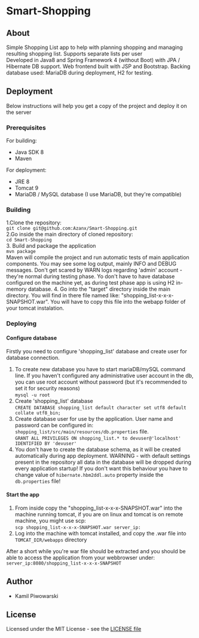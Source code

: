 # Smart-Shopping
## About
Simple Shopping List app to help with planning shopping and managing resulting shopping list. Supports separate lists per user<br/>
Developed in Java8 and Spring Framework 4 (without Boot) with JPA / Hibernate DB support. Web frontend built with JSP and Bootstrap. Backing database used: MariaDB during deployment, H2 for testing.

## Deployment
Below instructions will help you get a copy of the project and deploy it on the server

### Prerequisites
For building:
* Java SDK 8
* Maven

For deployment:
* JRE 8 
* Tomcat 9
* MariaDB / MySQL database (I use MariaDB, but they're compatible)

### Building
1.Clone the repository:<br/>
```git clone git@github.com:Azanx/Smart-Shopping.git```<br/>
2.Go inside the main directory of cloned repository:<br/>
```cd Smart-Shopping```<br/>
3. Build and package the application<br/>
```mvn package```<br/>
Maven will compile the project and run automatic tests of main application components. You may see some log output, mainly INFO and DEBUG messages. Don't get scared by WARN logs regarding 'admin' account - they're normal during testing phase. Yo don't have to have database configured on the machine yet, as during test phase app is using H2 in-memory database.
4. Go into the "target" directory inside the main directory. You will find in there file named like: "shopping_list-x-x-x-SNAPSHOT.war". You will have to copy this file into the webapp folder of your tomcat instalation.

### Deploying
#### Configure database
Firstly you need to configure 'shopping_list' database and create user for database connection.
1. To create new database you have to start mariaDB/mySQL command line. If you haven't configured any administrative user account in the db, you can use root account without password (but it's recommended to set it for security reasons)<br/>
```mysql -u root```
2. Create 'shopping_list' database<br/>
```CREATE DATABASE shopping_list default character set utf8 default collate utf8_bin;```<br/>
3. Create database user for use by the application. User name and password can be configured in: `shopping_list/src/main/resources/db.properties` file.<br/>
```GRANT ALL PRIVILEGES ON shopping_list.* to devuser@'localhost' IDENTIFIED BY 'devuser'```<br/>
4. You don't have to create the database schema, as it will be created automatically during app deployment. WARNING - with default settings present in the repository all data in the database will be dropped during every application startup! If you don't want this behaviour you have to change value of `hibernate.hbm2ddl.auto` property inside the `db.properties` file!<br/>
#### Start the app
1. From inside copy the "shopping_list-x-x-x-SNAPSHOT.war" into the machine running tomcat, if you are on linux and tomcat is on remote machine, you might use scp:<br/>
```scp shopping_list-x-x-x-SNAPSHOT.war server_ip:```<br/>
2. Log into the machine with tomcat installed, and copy the .war file into `TOMCAT_DIR/webapps` directory<br/>

After a short while you're war file should be extracted and you should be able to access the application from your webbrowser under: `server_ip:8080/shopping_list-x-x-x-SNAPSHOT`

## Author
* Kamil Piwowarski

## License
Licensed under the MIT License - see the [LICENSE file](https://github.com/Azanx/Smart-Shopping/blob/master/LICENSE)
